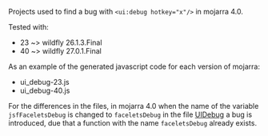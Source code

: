 Projects used to find a bug with `<ui:debug hotkey="x"/>` in mojarra 4.0.

Tested with:

* 23 ~> wildfly 26.1.3.Final
* 40 ~> wildfly 27.0.1.Final

As an example of the generated javascript code for each version of mojarra:

* ui_debug-23.js
* ui_debug-40.js

For the differences in the files, in mojarra 4.0 when the name of the variable
`jsfFaceletsDebug` is changed to `faceletsDebug` in the file
[UIDebug](https://github.com/eclipse-ee4j/mojarra/blob/3c5a76b3e64d0a8a432a9d3ab6000d09ba7eccc3/impl/src/main/java/com/sun/faces/facelets/tag/ui/UIDebug.java)
a bug is introduced, due that a function with the name `faceletsDebug` already
exists.
